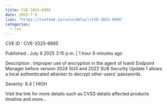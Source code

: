 ```yaml
--- 
title: CVE-2025-6995
date: 2025-7-8
lien: "https://cvefeed.io/vuln/detail/CVE-2025-6995"
categories:
  - cve
---
```


CVE ID : CVE-2025-6995

Published :  July 8
2025
3:15 p.m. | 1 hour
6 minutes ago

Description : Improper use of encryption in the agent of Ivanti Endpoint Manager before version 2024 SU3 and 2022 SU8 Security Update 1 allows a local authenticated attacker to decrypt other users’ passwords.

Severity: 8.4 | HIGH

Visit the link for more details
such as CVSS details
affected products
timeline
and more...

